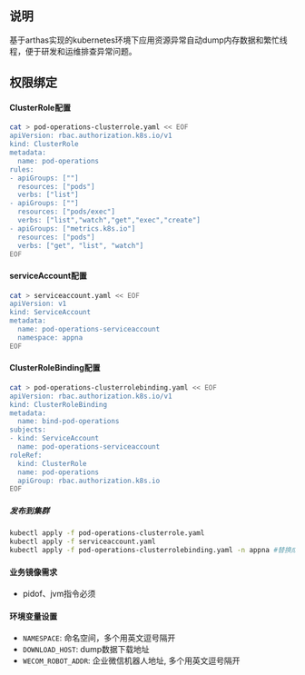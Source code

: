 ## 说明
基于arthas实现的kubernetes环境下应用资源异常自动dump内存数据和繁忙线程，便于研发和运维排查异常问题。

## 权限绑定
#### ClusterRole配置
```bash
cat > pod-operations-clusterrole.yaml << EOF
apiVersion: rbac.authorization.k8s.io/v1
kind: ClusterRole
metadata:
  name: pod-operations
rules:
- apiGroups: [""]
  resources: ["pods"]
  verbs: ["list"]
- apiGroups: [""]
  resources: ["pods/exec"]
  verbs: ["list","watch","get","exec","create"]
- apiGroups: ["metrics.k8s.io"]
  resources: ["pods"]
  verbs: ["get", "list", "watch"]
EOF
```
#### serviceAccount配置
```bash
cat > serviceaccount.yaml << EOF
apiVersion: v1
kind: ServiceAccount
metadata:
  name: pod-operations-serviceaccount
  namespace: appna
EOF
```

#### ClusterRoleBinding配置
```bash
cat > pod-operations-clusterrolebinding.yaml << EOF
apiVersion: rbac.authorization.k8s.io/v1
kind: ClusterRoleBinding
metadata:
  name: bind-pod-operations
subjects:
- kind: ServiceAccount
  name: pod-operations-serviceaccount
roleRef:
  kind: ClusterRole
  name: pod-operations
  apiGroup: rbac.authorization.k8s.io
EOF
```

##### 发布到集群
```bash
kubectl apply -f pod-operations-clusterrole.yaml
kubectl apply -f serviceaccount.yaml
kubectl apply -f pod-operations-clusterrolebinding.yaml -n appna #替换成实际的命名空间
```

#### 业务镜像需求
- pidof、jvm指令必须

#### 环境变量设置
- `NAMESPACE`: 命名空间，多个用英文逗号隔开
- `DOWNLOAD_HOST`: dump数据下载地址
- `WECOM_ROBOT_ADDR`: 企业微信机器人地址, 多个用英文逗号隔开
